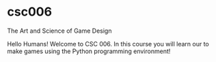 # csc006
The Art and Science of Game Design

Hello Humans! Welcome to CSC 006. In this course you will learn our to make games using the Python programming environment!
